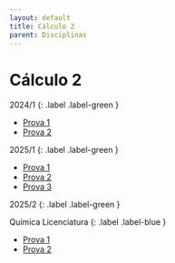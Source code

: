 ```yaml
---
layout: default
title: Cálculo 2
parent: Disciplinas
---
```


# Cálculo 2

2024/1
{: .label .label-green }

- [Prova 1](2024/1/prova1.pdf)
- [Prova 2](2024/1/prova2.pdf)

2025/1
{: .label .label-green }

- [Prova 1](2025/1/prova1.pdf)
- [Prova 2](2025/1/prova2.pdf)
- [Prova 3](2025/1/prova3.pdf)

2025/2
{: .label .label-green }

Química Licenciatura
{: .label .label-blue }

- [Prova 1](2025/2/prova1.pdf)
- [Prova 2](2025/2/prova2.pdf)
